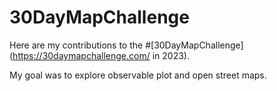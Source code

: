 # 30DayMapChallenge

Here are my contributions to the #[30DayMapChallenge](https://30daymapchallenge.com/ in 2023).

My goal was to explore observable plot and open street maps.





